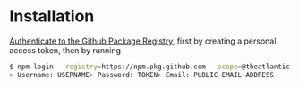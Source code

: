 # Installation

[Authenticate to the Github Package Registry](https://help.github.com/en/github/managing-packages-with-github-packages/configuring-npm-for-use-with-github-packages#authenticating-to-github-packages), first by creating a personal access token, then by running

```sh
$ npm login --registry=https://npm.pkg.github.com --scope=@theatlantic
> Username: USERNAME> Password: TOKEN> Email: PUBLIC-EMAIL-ADDRESS
```
